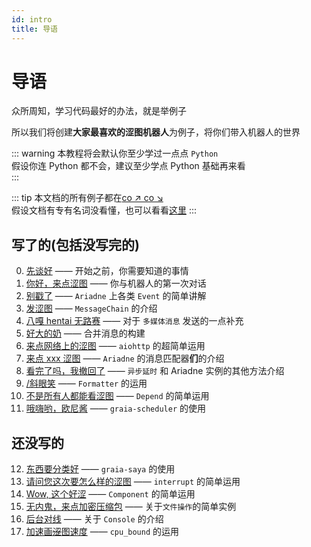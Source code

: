 ```yaml
---
id: intro
title: 导语
---
```


# 导语

众所周知，学习代码最好的办法，就是举例子

所以我们将创建**大家最喜欢的涩图机器人**为例子，将你们带入机器人的世界

::: warning
本教程将会默认你至少学过一点点 `Python`  
假设你连 Python 都不会，建议至少学点 Python 基础再来看  
:::

::: tip
本文档的所有例子都在[co ↗ co ↘](https://github.com/Graiax-Community/EroEroBot)  
假设文档有专有名词没看懂，也可以看看[这里](terms)
:::

## 写了的(包括没写完的)

 0. [先谈好](0_before_start) —— 开始之前，你需要知道的事情
 1. [你好，来点涩图](1_hello_ero) —— 你与机器人的第一次对话
 2. [别戳了](2_other_event) —— `Ariadne` 上各类 `Event` 的简单讲解
 3. [发涩图](3_ero_comes) —— `MessageChain` 的介绍
 4. [八嘎 hentai 无路赛](4_kugimiya) —— 对于 ` 多媒体消息 ` 发送的一点补充
 5. [好大的奶](5_forward_message) —— 合并消息的构建
 6. [来点网络上的涩图](6_ero_from_net) —— `aiohttp` 的超简单运用
 7. [来点 xxx 涩图](7_setu_tag) —— `Ariadne` 的消息匹配器**们**的介绍
 8. [看完了吗，我撤回了](8_leave_no_evidence) —— `异步延时` 和 Ariadne 实例的其他方法介绍
 9. [/斜眼笑](9_huaji) —— `Formatter` 的运用
10. [不是所有人都能看涩图](10_not_everyone_have_st.md) —— `Depend` 的简单运用
11. [哦嗨哟，欧尼酱](11_ohayou_oniichan.md) —— `graia-scheduler` 的使用

## 还没写的

12.  [东西要分类好]() —— `graia-saya` 的使用
13.  [请问您这次要怎么样的涩图]() —— `interrupt` 的简单运用
14.  [Wow, 这个好涩]() —— `Component` 的简单运用
15.  [无内鬼，来点加密压缩包]() —— 关于`文件操作`的简单实例
16.  [后台对线]() —— 关于 `Console` 的介绍
17.  [加速画~~涩~~图速度]() —— `cpu_bound` 的运用
